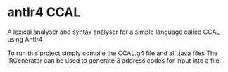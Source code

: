 # antlr4 CCAL
A lexical analyser and syntax analyser for a simple language called CCAL using Antlr4


To run this project simply compile the CCAL.g4 file and all .java files
The IRGenerator can be used to generate 3 address codes for input into a file.
